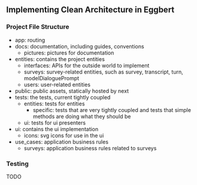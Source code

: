 ## Implementing Clean Architecture in Eggbert

### Project File Structure

- app: routing
- docs: documentation, including guides, conventions
  - pictures: pictures for documentation
- entities: contains the project entities
  - interfaces: APIs for the outside world to implement
  - surveys: survey-related entities, such as survey, transcript, turn, modelDialoguePrompt
  - users: user-related entities
- public: public assets, statically hosted by next
- tests: the tests, current tightly coupled
  - entities: tests for entities
    - specific: tests that are very tightly coupled and tests that simple methods are doing what they should be
  - ui: tests for ui presenters
- ui: contains the ui implementation
  - icons: svg icons for use in the ui
- use_cases: application business rules
  - surveys: application business rules related to surveys

### Testing

TODO
